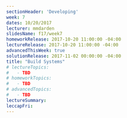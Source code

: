 ```yaml
---
sectionHeader: 'Developing'
week: 7
dates: 10/20/2017
lecturer: mmdarden
slidesName: f17/week7
homeworkRelease: 2017-10-20 11:00:00 -04:00
lectureRelease: 2017-10-20 11:00:00 -04:00
advancedThisWeek: true
solutionRelease: 2017-11-02 00:00:00 -04:00
title: "Build Systems"
# lectureTopics:
#   - TBD
# homeworkTopics:
#   - TBD
# advancedTopics:
#   - TBD
lectureSummary:
leccapFri:
---
```

